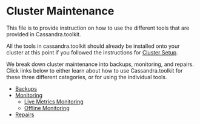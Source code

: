 # Cluster Maintenance
This file is to provide instruction on how to use the different tools that are provided in Cassandra.toolkit. 

All the tools in cassandra.toolkit should already be installed onto your cluster at this point if you followed the instructions for [Cluster Setup](../README.md#cluster-setup). 

We break down cluster maintenance into backups, monitoring, and repairs. Click links below to either learn about how to use Cassandra.toolkit for these three different categories, or for using the individual tools. 

- [Backups](./backup/README.md)
- [Monitoring](./monitor/README.md)
    - [Live Metrics Monitoring](./monitor/maintenance.live-monitoring.md)
    - [Offline Monitoring](./monitor/maintenance.offline-monitoring.md)
- [Repairs](./repair/README.md) 